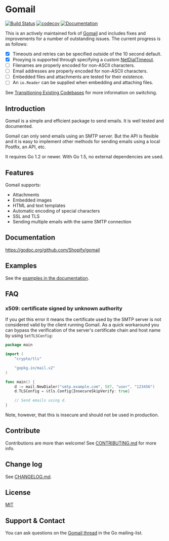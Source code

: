 # Gomail
[![Build Status](https://travis-ci.org/Shopify/gomail.svg?branch=master)](https://travis-ci.org/Shopify/gomail) [![codecov](https://codecov.io/gh/Shopify/gomail/branch/master/graph/badge.svg)](https://codecov.io/gh/Shopify/gomail) [![Documentation](https://godoc.org/github.com/Shopify/gomail?status.svg)](https://godoc.org/github.com/Shopify/gomail)

This is an actively maintained fork of [Gomail][1] and includes fixes and
improvements for a number of outstanding issues. The current progress is
as follows:

 - [x] Timeouts and retries can be specified outside of the 10 second default.
 - [x] Proxying is supported through specifying a custom [NetDialTimeout][2].
 - [ ] Filenames are properly encoded for non-ASCII characters.
 - [ ] Email addresses are properly encoded for non-ASCII characters.
 - [ ] Embedded files and attachments are tested for their existence.
 - [ ] An `io.Reader` can be supplied when embedding and attaching files.

See [Transitioning Existing Codebases][3] for more information on switching.

[1]: https://github.com/Shopify/gomail
[2]: https://godoc.org/gopkg.in/mail.v2#NetDialTimeout
[3]: #transitioning-existing-codebases

## Introduction

Gomail is a simple and efficient package to send emails. It is well tested and
documented.

Gomail can only send emails using an SMTP server. But the API is flexible and it
is easy to implement other methods for sending emails using a local Postfix, an
API, etc.

It requires Go 1.2 or newer. With Go 1.5, no external dependencies are used.


## Features

Gomail supports:
- Attachments
- Embedded images
- HTML and text templates
- Automatic encoding of special characters
- SSL and TLS
- Sending multiple emails with the same SMTP connection


## Documentation

https://godoc.org/github.com/Shopify/gomail

[dep]: https://github.com/golang/dep#readme

## Examples

See the [examples in the documentation](https://godoc.org/github.com/Shopify/gomail#example-package).


## FAQ

### x509: certificate signed by unknown authority

If you get this error it means the certificate used by the SMTP server is not
considered valid by the client running Gomail. As a quick workaround you can
bypass the verification of the server's certificate chain and host name by using
`SetTLSConfig`:

```go
package main

import (
	"crypto/tls"

	"gopkg.in/mail.v2"
)

func main() {
	d := mail.NewDialer("smtp.example.com", 587, "user", "123456")
	d.TLSConfig = &tls.Config{InsecureSkipVerify: true}

	// Send emails using d.
}
```

Note, however, that this is insecure and should not be used in production.

## Contribute

Contributions are more than welcome! See [CONTRIBUTING.md](CONTRIBUTING.md) for
more info.


## Change log

See [CHANGELOG.md](CHANGELOG.md).


## License

[MIT](LICENSE)


## Support & Contact

You can ask questions on the [Gomail
thread](https://groups.google.com/d/topic/golang-nuts/jMxZHzvvEVg/discussion)
in the Go mailing-list.
